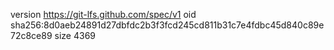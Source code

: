 version https://git-lfs.github.com/spec/v1
oid sha256:8d0aeb24891d27dbfdc2b3f3fcd245cd811b31c7e4fdbc45d840c89e72c8ce89
size 4369
